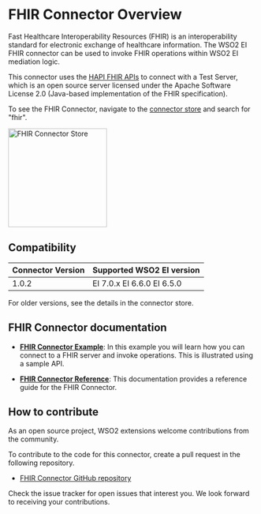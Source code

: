 # FHIR Connector Overview

Fast Healthcare Interoperability Resources (FHIR) is an interoperability standard for electronic exchange of healthcare information. The WSO2 EI FHIR connector can be used to invoke FHIR operations within WSO2 EI mediation logic. 

This connector uses the [HAPI FHIR APIs](https://hapifhir.io) to connect with a Test Server, which is an open source server licensed under the Apache Software License 2.0 (Java-based implementation of the FHIR specification).

To see the FHIR Connector, navigate to the [connector store](https://store.wso2.com/store/assets/esbconnector/list) and search for "fhir".

<img src="../../../../assets/img/connectors/fhir-store.png" title="FHIR Connector Store" width="200" alt="FHIR Connector Store"/>

## Compatibility

| Connector Version | Supported WSO2 EI version |
| ------------- |-------------|
| 1.0.2    | EI 7.0.x EI 6.6.0 EI 6.5.0 |

For older versions, see the details in the connector store.

## FHIR Connector documentation

* **[FHIR Connector Example](fhir-connector-example.md)**: In this example you will learn how you can connect to a FHIR server and invoke operations. This is illustrated using a sample API. 

* **[FHIR Connector Reference](fhir-connector-config.md)**: This documentation provides a reference guide for the FHIR Connector.

## How to contribute

As an open source project, WSO2 extensions welcome contributions from the community. 

To contribute to the code for this connector, create a pull request in the following repository. 

* [FHIR Connector GitHub repository](https://github.com/wso2-extensions/esb-connector-fhir)

Check the issue tracker for open issues that interest you. We look forward to receiving your contributions.

